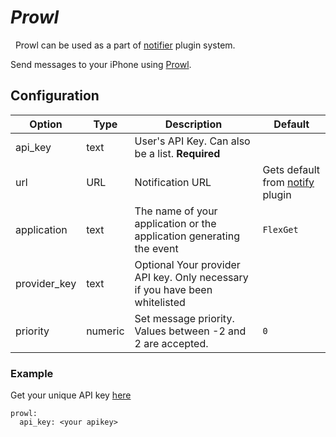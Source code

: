# *Prowl*
<div class="alert alert-success" role="info">
  
  <span class="glyphicon glyphicon glyphicon-cog"></span>
  &nbsp; Prowl can be used as a part of [notifier](/Plugins/Notifiers) plugin system.
</div>

Send messages to your iPhone using [Prowl](http://prowlapp.com).
## Configuration

| Option |Type|  Description | Default |
| --- | ---| --- |---|
|api_key|text|User's API Key. Can also be a list. **Required**
|url|URL|Notification URL | Gets default from [notify](/Plugins/Notifiers/notify) plugin
|application|text|The name of your application or the application generating the event|`FlexGet`
|provider_key|text|Optional	Your provider API key. Only necessary if you have been whitelisted
|priority|numeric| Set message priority. Values between -2 and 2 are accepted.| `0`|

### Example
Get your unique API key [here](/https://prowlapp.com/api_settings.php)

```
prowl:
  api_key: <your apikey>
```
